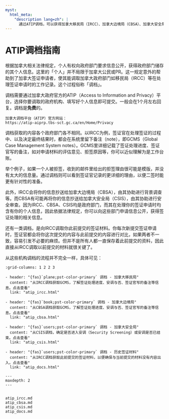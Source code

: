 ```yaml
---
myst:
  html_meta:
    "description lang=zh": |
      通过ATIP调档，可以获得加拿大移民局（IRCC）、加拿大边境局（CBSA）、加拿大安全局（CSIS）在处理签证申请时的相关信息。
---
```


# ATIP调档指南

<div class="dividing-line"></div>

根据加拿大相关法律规定，个人有权向政府部门要求信息公开，获得政府部门储存的其个人信息。这里的「个人」并不局限于加拿大公民或PR。这一规定意外的帮助到了加拿大签证申请者，使其能调取加拿大政府部门如移民局（IRCC）等在处理签证申请时的工作记录。这个过程俗称「调档」。

调档需要通过加拿大政府官方的ATIP（Access to Information and Privacy）平台，选择你要调取的政府机构、填写好个人信息即可提交。一般会在1个月左右回复。调档是**免费**的。

```{admonition} 官网
加拿大调档平台（ATIP）官方网站：
https://atip-aiprp.tbs-sct.gc.ca/en/Home/Privacy
```

调档获取的内容各个政府部门各不相同。以IRCC为例，签证官在处理签证的过程中、以及决定最终结果时，都会在系统里留下备注（note），即GCMS（Global Case Management System notes）。GCMS里详细记载了签证处理进度、签证官写的备注，如对申请材料的评估意见、拒签原因等，你可以近似理解为是工作台账。

举个例子，如果一个人被拒签，收到的邮件里给出的拒签理由很可能是模版，并没有太大的信息量。通过调档则可以看到签证官记录的更详细的理由，以便二签时能更有针对性的准备。

此外，IRCC会将你的信息抄送给加拿大边境局（CBSA），由其协助进行背景调查等。而CBSA有可能再将你的信息抄送给加拿大安全局（CSIS），由其协助进行安全审查。因为IRCC、CBSA、CSIS均是政府部门，而其在处理你的签证申请时均含有你的个人信息，因此依据法律规定，你可以向这些部门申请信息公开，获得签证处理的相关信息。

还有一类调档，是向IRCC调取你此前提交的签证材料。你每次新提交签证申请时，签证官都会将你这次提交的内容与此前提交的内容进行对比，如果两者不一致，容易引发不必要的麻烦。但并不是所有人都一直保存着此前提交的资料，因此直接从IRCC调取以前提交的材料就很关键了。

从这些机构调档的流程并不完全一样，具体可见：

```{gallery-grid}
:grid-columns: 1 2 2 3

- header: "{fas}`plane;pst-color-primary` 调档 - 加拿大移民局"
  content: "从IRCC调档获取GCMS，了解签证处理进度、安调与否、签证官写的备注等信息。点击查看"
  link: "atip_ircc.html"

- header: "{fas}`book;pst-color-primary` 调档 - 加拿大边境局"
  content: "从CBSA调档获取GCMS，了解签证处理进度、安调与否、签证官写的备注等信息。点击查看"
  link: "atip_cbsa.html"

- header: "{fas}`users;pst-color-primary` 调档 - 加拿大安全局"
  content: "从CSIS调档，确定是否进入安调（Security Screening）或安调是否已结束。点击查看"
  link: "atip_csis.html"

- header: "{fas}`users;pst-color-primary` 调档 - 历史签证材料"
  content: "从IRCC调档获取此前提交的签证材料，以便确保与当前提交的材料没有内容出入。点击查看"
  link: "atip_docs.html"
```

<div class="dividing-line"></div>


```{toctree}
---
maxdepth: 2
---


atip_ircc.md
atip_cbsa.md
atip_csis.md
atip_docs.md
```

<div class="dividing-line"></div>
